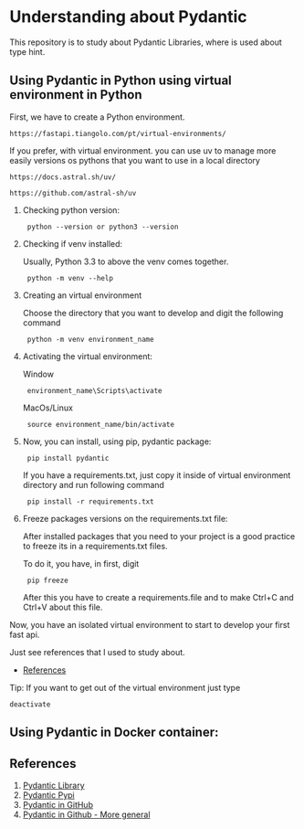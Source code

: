# Understanding about Pydantic
This repository is to study about Pydantic Libraries, where is used about type hint.

## Using Pydantic in Python using virtual environment in Python
First, we have to create a Python environment.

    https://fastapi.tiangolo.com/pt/virtual-environments/

If you prefer, with virtual environment. you can use uv to manage more easily versions os pythons that you want to use in a local directory

    https://docs.astral.sh/uv/

    https://github.com/astral-sh/uv

1. Checking python version:

        python --version or python3 --version

2. Checking if venv installed:

    Usually, Python 3.3 to above the venv comes together.

        python -m venv --help

3. Creating an virtual environment

    Choose the directory that you want to develop and digit the following command

        python -m venv environment_name

4. Activating the virtual environment:

    Window

        environment_name\Scripts\activate

    MacOs/Linux

        source environment_name/bin/activate

5. Now, you can install, using pip, pydantic package:

        pip install pydantic

    If you have a requirements.txt, just copy it inside of virtual environment directory and run following command

        pip install -r requirements.txt

6. Freeze packages versions on the requirements.txt file:

    After installed packages that you need to your project is a good practice to freeze its in a requirements.txt files.

    To do it, you have, in first, digit

        pip freeze

    After this you have to create a requirements.file and to make Ctrl+C and Ctrl+V about this file.

Now, you have an isolated virtual environment to start to develop your first fast api.

Just see references that I used to study about.

- [References](#references)

Tip: If you want to get out of the virtual environment just type

    deactivate

## Using Pydantic in Docker container:

## References

1. [Pydantic Library][1]
2. [Pydantic Pypi][2]
3. [Pydantic in GitHub][3]
4. [Pydantic in Github - More general][4]

[1]: https://docs.pydantic.dev/latest/

[2]: https://pypi.org/project/pydantic/

[3]: https://github.com/pydantic/pydantic

[4]: https://github.com/pydantic
